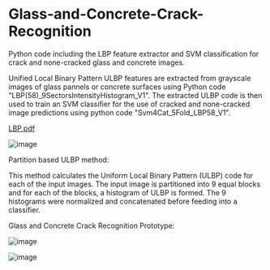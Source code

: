 # Glass-and-Concrete-Crack-Recognition
Python code including the LBP feature extractor and SVM classification for crack and none-cracked glass and concrete images. 

Unified Local Binary Pattern ULBP features are extracted from grayscale images of glass pannels or concrete surfaces using Python code "LBP(58)_9SectorsIntensityHistogram_V1".
The extracted ULBP code is then used to train an SVM classifier for the use of cracked and none-cracked image predictions using python code "Svm4Cat_5Fold_LBP58_V1".

[LBP.pdf](https://github.com/faxirabd/Glass-and-Concrete-Crack-Recognition/files/11957906/LBP.pdf)


![image](https://github.com/faxirabd/Glass-and-Concrete-Crack-Recognition/assets/115953037/5d55a3df-d750-44de-9fbf-0c31311eec9c)

Partition based ULBP method:

This method calculates the Uniform Local Binary Pattern (ULBP) code for each of the input images. The input image is partitioned into 9 equal blocks and for each of the blocks, a histogram of ULBP is formed. The 9 histograms were normalized and concatenated before feeding into a classifier.

Glass and Concrete Crack Recognition Prototype:

![image](https://github.com/faxirabd/Glass-and-Concrete-Crack-Recognition/assets/115953037/16ef9ee8-eb0d-48c2-a6ed-656e7787b01b)

![image](https://github.com/faxirabd/Glass-and-Concrete-Crack-Recognition/assets/115953037/89bb6ac1-1006-4c18-91c5-26c1b937011e)
